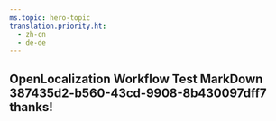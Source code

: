 ```yaml
---
ms.topic: hero-topic
translation.priority.ht: 
  - zh-cn
  - de-de
---
```

## OpenLocalization Workflow Test MarkDown 387435d2-b560-43cd-9908-8b430097dff7 thanks!
